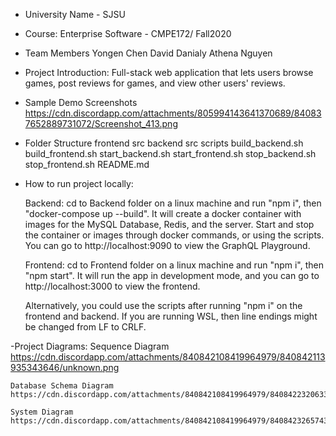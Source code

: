 - University Name - SJSU

- Course: Enterprise Software - CMPE172/ Fall2020

- Team Members
    Yongen Chen
    David Danialy
    Athena Nguyen

- Project Introduction:
    Full-stack web application that lets users browse games, post reviews for games, and view other users' reviews.

- Sample Demo Screenshots
    https://cdn.discordapp.com/attachments/805994143641370689/840837652889731072/Screenshot_413.png

- Folder Structure
    frontend
        src
    backend
        src
    scripts
        build_backend.sh
        build_frontend.sh
        start_backend.sh
        start_frontend.sh
        stop_backend.sh
        stop_frontend.sh
    README.md

- How to run project locally:

    Backend: cd to Backend folder on a linux machine and run "npm i", then "docker-compose up --build". It will create a docker container with images 
    for the MySQL Database, Redis, and the server. Start and stop the container or images through docker commands, or using the scripts. You can go to http://localhost:9090 
    to view the GraphQL Playground.

    Frontend: cd to Frontend folder on a linux machine and run "npm i", then "npm start". It will run the app in development mode, and you can go to 
    http://localhost:3000 to view the frontend.

    Alternatively, you could use the scripts after running "npm i" on the frontend and backend.
    If you are running WSL, then line endings might be changed from LF to CRLF.

-Project Diagrams:
    Sequence Diagram
    https://cdn.discordapp.com/attachments/840842108419964979/840842113935343646/unknown.png

    Database Schema Diagram
    https://cdn.discordapp.com/attachments/840842108419964979/840842232063328276/unknown.png

    System Diagram
    https://cdn.discordapp.com/attachments/840842108419964979/840842326574366741/unknown.png

